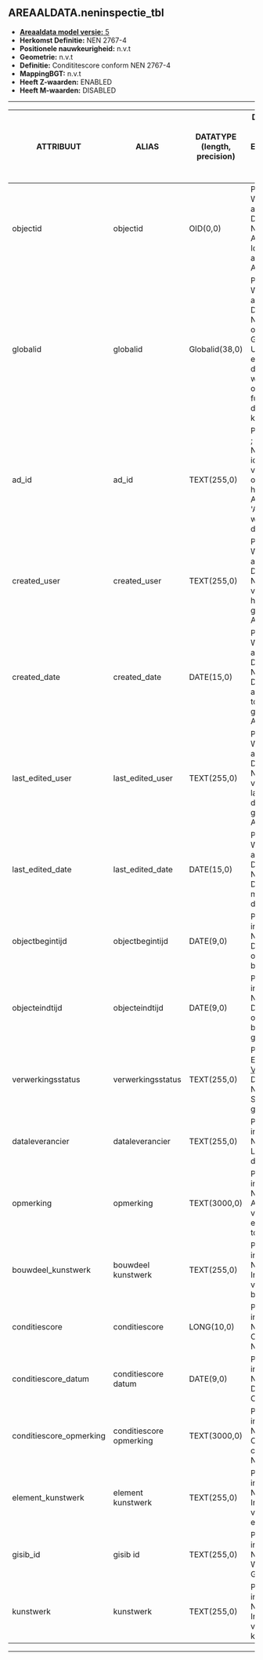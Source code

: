 ﻿## AREAALDATA.neninspectie_tbl

* [__Areaaldata model versie:__ 5](https://provincienh.github.io/Leveren_Geoinformatie/dev/)
* __Herkomst Definitie:__ NEN 2767-4
* __Positionele nauwkeurigheid:__ n.v.t
* __Geometrie:__ n.v.t
* __Definitie:__ Condititescore conform NEN 2767-4
* __MappingBGT:__ n.v.t
* __Heeft Z-waarden:__ ENABLED
* __Heeft M-waarden:__ DISABLED

***

|__ATTRIBUUT__                             |__ALIAS__                                   |__DATATYPE (length, precision)__       |__DEFINITIE__ (Oorsprong; Superklasse; Attribuuttype; Enumeratie/Referentie; Verwijzende sleutel; Standaard waarde; Nullable; Definitie)|
|------                                    |------                                      |------                                 |-----    |
|objectid                                  |objectid                                    |OID(0,0)                               |PNH; Areaaldata; Waarde wordt automatisch bepaald; ; ; Default: None; NON_NULLABLE; Intern ArcGIS Identificatienummer, aangemaakt door ArcGIS.
|globalid                                  |globalid                                    |Globalid(38,0)                         |PNH; Areaaldata; Waarde wordt automatisch bepaald; ; ; Default: None; NON_NULLABLE; Elk object heeft een unieke GlobalID (Global Unique Identifier). Dit is een systeemveld van de ArcGIS software welke noodzakelijk is om een aantal functionaliteiten binnen deze software te kunnen gebruiken.
|ad_id                                     |ad_id                                       |TEXT(255,0)                            |PNH; Areaaldata; GUID; ; ; Default: None; NON_NULLABLE; Uniek identificatienummer voor het object dat onveranderlijk is zolang het object bestaat in Areaaldata: in format 'AD.[GUID]'. Dit moet worden ingevuld door de aannemer.
|created_user                              |created_user                                |TEXT(255,0)                            |PNH; Areaaldata; Waarde wordt automatisch bepaald; ; ; Default: None; NON_NULLABLE; Naam van gebruiker die de rij heeft aangemaakt, gegenereerd door ArcGIS.
|created_date                              |created_date                                |DATE(15,0)                             |PNH; Areaaldata; Waarde wordt automatisch bepaald; ; ; Default: None; NON_NULLABLE; Datum waarop de rij aan de database is toegevoegd, gegenereerd door ArcGIS.
|last_edited_user                          |last_edited_user                            |TEXT(255,0)                            |PNH; Areaaldata; Waarde wordt automatisch bepaald; ; ; Default: None; NON_NULLABLE; Naam van gebruiker die de laatste mutatie heeft doorgevoerd, gegenereerd door ArcGIS.
|last_edited_date                          |last_edited_date                            |DATE(15,0)                             |PNH; Areaaldata; Waarde wordt automatisch bepaald; ; ; Default: None; NON_NULLABLE; Datum van de laatste mutatie, gegenereerd door ArcGIS.
|objectbegintijd                           |objectbegintijd                             |DATE(9,0)                              |PNH; Areaaldata; Vrij invoerveld; ; ; Default: None; NON_NULLABLE; Datum waarop het object bij de bronhouder is ontstaan.
|objecteindtijd                            |objecteindtijd                              |DATE(9,0)                              |PNH; Areaaldata; Vrij invoerveld; ; ; Default: None; NULLABLE; Datum waarop het object bij de bronhouder niet meer geldig is.
|verwerkingsstatus                         |verwerkingsstatus                           |TEXT(255,0)                            |PNH; Areaaldata; Enumeratie; keuzelijst [Verwerkingsstatus](../domeinen/Verwerkingsstatus.html); ; Default: None; NON_NULLABLE; Status van de gegevens.
|dataleverancier                           |dataleverancier                             |TEXT(255,0)                            |PNH; Areaaldata; Vrij invoerveld; ; ; Default: None; NULLABLE; Leverancier van de data.
|opmerking                                 |opmerking                                   |TEXT(3000,0)                           |PNH; Areaaldata; Vrij invoerveld; ; ; Default: None; NULLABLE; Algemene opmerking voor het object, zoals een omschrijving of toelichting.
|bouwdeel_kunstwerk                        |bouwdeel kunstwerk                          |TEXT(255,0)                            |PNH; Areaaldata; Vrij invoerveld; ; ; Default: None; NULLABLE; Indicatieve foreign key van een object op bouwdeel niveau
|conditiescore                             |conditiescore                               |LONG(10,0)                             |PNH; Areaaldata; Vrij invoerveld; ; ; Default: None; NULLABLE; Conditiescore conform NEN 2767-4
|conditiescore_datum                       |conditiescore datum                         |DATE(9,0)                              |PNH; Areaaldata; Vrij invoerveld; ; ; Default: None; NULLABLE; Datum opname Conditiescore.
|conditiescore_opmerking                   |conditiescore opmerking                     |TEXT(3000,0)                           |PNH; Areaaldata; Vrij invoerveld; ; ; Default: None; NULLABLE; Opmerking bij conditiescore conform NEN 2767-4
|element_kunstwerk                         |element kunstwerk                           |TEXT(255,0)                            |PNH; Areaaldata; Vrij invoerveld; ; ; Default: None; NULLABLE; Indicatieve foreign key van een object op element niveau
|gisib_id                                  |gisib id                                    |TEXT(255,0)                            |PNH; Areaaldata; Vrij invoerveld; ; ; Default: None; NULLABLE; Wordt aangemaakt in GISIB
|kunstwerk                                 |kunstwerk                                   |TEXT(255,0)                            |PNH; Areaaldata; Vrij invoerveld; ; ; Default: None; NULLABLE; Indicatieve foreign key van een object op kunstwerk niveau

***

